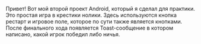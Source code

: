Привет! Вот мой второй проект Android, который я сделал для практики. 
Это простая игра в крестики нолики. Здесь используются кнопка рестарт и игровое поле, которое по сути также является кнопками. 
После финального хода появляется Toast-сообщение в котором написано, какой игрок победил либо ничья.
